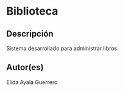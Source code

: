 # Biblioteca

## Descripción

Sistema desarrollado para administrar libros

## Autor(es)

Elida Ayala Guerrero
